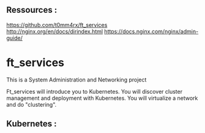 ## Ressources :

https://github.com/t0mm4rx/ft_services
http://nginx.org/en/docs/dirindex.html
https://docs.nginx.com/nginx/admin-guide/



# ft_services
This is a System Administration and Networking project

Ft_services will introduce you to Kubernetes. You will discover cluster management and
deployment with Kubernetes. You will virtualize a network and do "clustering".

## Kubernetes :

